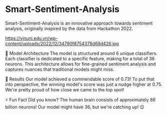 # Smart-Sentiment-Analysis
Smart-Sentiment-Analysis is an innovative approach towards sentiment analysis, originally inspired by the data from Hackathon 2022.

https://vinuni.edu.vn/wp-content/uploads/2022/12/34790f8754378d69d426.jpg


🧠 Model Architecture
The model is structured around 6 unique classifiers. Each classifier is dedicated to a specific feature, making for a total of 36 neurons. This architecture allows for fine-grained sentiment analysis and captures nuances that traditional models might miss.

🎯 Results
Our model achieved a commendable score of 0.73! To put that into perspective, the winning model's score was just a nudge higher at 0.75. We're pretty proud of how close we came to the top spot!

⚡ Fun Fact
Did you know? The human brain consists of approximately 86 billion neurons! Our model might have 36, but we're catching up! 😉
